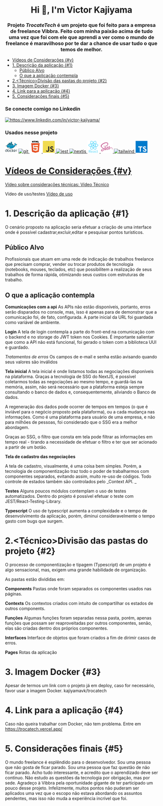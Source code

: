 <h1  align="center">Hi 👋, I'm Victor Kajiyama</h1>

<h3  align="center">
Projeto <i>TrocateTech</i> é um projeto que foi feito para a empresa de freelance Vibbra. Feito com minha paixão acima de tudo uma vez que foi com ele que aprendi a ver como o mundo de freelance é maravilhoso por te dar a chance de usar tudo o que temos de melhor. 
</h3>

- [Vídeos de Considerações {#v}](#vídeos-de-considerações-v)
- [1. Descrição da aplicação {#1}](#1-descrição-da-aplicação-1)
  - [Público Alvo](#público-alvo)
  - [O que a aplicação contempla](#o-que-a-aplicação-contempla)
- [2.\<Técnico\>Divisão das pastas do projeto {#2}](#2técnicodivisão-das-pastas-do-projeto-2)
- [3. Imagem Docker {#3}](#3-imagem-docker-3)
- [4. Link para a aplicação {#4}](#4-link-para-a-aplicação-4)
- [5. Considerações finais {#5}](#5-considerações-finais-5)

<h3  align="left">Se conecte comigo no Linkedin</h3>

<p  align="left">

<a  href="https://linkedin.com/in/https://www.linkedin.com/in/victor-kajiyama/"  target="blank"><img  align="center"  src="https://raw.githubusercontent.com/rahuldkjain/github-profile-readme-generator/master/src/images/icons/Social/linked-in-alt.svg"  alt="https://www.linkedin.com/in/victor-kajiyama/"  height="30"  width="40"  /></a>

</p>

<h3  align="left">Usados nesse projeto</h3>
 <img  src="https://raw.githubusercontent.com/devicons/devicon/master/icons/docker/docker-original-wordmark.svg"  alt="docker"  width="40"  height="40"/>  </a>  <a  href="https://dotnet.microsoft.com/"  target="_blank"  rel="noreferrer">     <img  src="https://www.vectorlogo.zone/logos/git-scm/git-scm-icon.svg"  alt="git"  width="40"  height="40"/>  </a>  <a  href="https://www.w3.org/html/"  target="_blank"  rel="noreferrer">  <img  src="https://raw.githubusercontent.com/devicons/devicon/master/icons/html5/html5-original-wordmark.svg"  alt="html5"  width="40"  height="40"/>  </a>  <a  href="https://developer.mozilla.org/en-US/docs/Web/JavaScript"  target="_blank"  rel="noreferrer">  <img  src="https://raw.githubusercontent.com/devicons/devicon/master/icons/javascript/javascript-original.svg"  alt="javascript"  width="40"  height="40"/>  </a>  <a  href="https://jestjs.io"  target="_blank"  rel="noreferrer">  <img  src="https://www.vectorlogo.zone/logos/jestjsio/jestjsio-icon.svg"  alt="jest"  width="40"  height="40"/>  </a>  <a  href="https://nextjs.org/"  target="_blank"  rel="noreferrer">  <img  src="https://cdn.worldvectorlogo.com/logos/nextjs-2.svg"  alt="nextjs"  width="40"  height="40"/>  </a>  <a  href="https://nodejs.org"  target="_blank"  rel="noreferrer">  <img  src="https://raw.githubusercontent.com/devicons/devicon/master/icons/react/react-original-wordmark.svg"  alt="react"  width="40"  height="40"/>  </a>  <a  href="https://sass-lang.com"  target="_blank"  rel="noreferrer">  <img  src="https://raw.githubusercontent.com/devicons/devicon/master/icons/sass/sass-original.svg"  alt="sass"  width="40"  height="40"/>  </a>  <a  href="https://tailwindcss.com/"  target="_blank"  rel="noreferrer">  <img  src="https://www.vectorlogo.zone/logos/tailwindcss/tailwindcss-icon.svg"  alt="tailwind"  width="40"  height="40"/>  </a>  <a  href="https://www.typescriptlang.org/"  target="_blank"  rel="noreferrer">  <img  src="https://raw.githubusercontent.com/devicons/devicon/master/icons/typescript/typescript-original.svg"  alt="typescript"  width="40"  height="40"/>  </a>  <a  href="https://www.adobe.com/products/xd.html"  target="_blank"  rel="noreferrer">  </p>

# Vídeos de Considerações {#v}

Vídeo sobre considerações técnicas:
[Vídeo Técnico](https://youtu.be/IA2SoKOi9IM)

Vídeo de uso/testes
[Vídeo de uso](https://youtu.be/Imd5CMbL3Gg)

# 1. Descrição da aplicação {#1}

O cenário proposto na aplicação seria efetuar a criação de uma interface onde é possível cadastrar,excluir,editar e pesquisar pontos turísticos.

## Público Alvo

Profissionais que atuam em uma rede de indicação de trabalhos freelance que precisam comprar, vender ou trocar produtos de tecnologia (notebooks, mouses, teclados, etc) que possibilitem a realização de seus trabalhos de forma rápida, otimizando seus custos com estruturas de trabalho.

## O que a aplicação contempla

**Comunicações com a api**
As APIs não estão disponíveis, portanto, erros serão disparados no console, mas, isso é apenas para de demonstrar que a comunicação foi, de fato, configurada. A parte inicial da URL foi guardada como variável de ambiente.

**Login**
A tela de login contempla a parte do front-end na comunicação com o backend e no storage do JWT token nos Cookies. É importante salientar que como a API não está funcional, foi gerado o token com a biblioteca UUI e guardado.

_Tratamentos de erros_
Os campos de e-mail e senha estão avisando quando seus valores são inválidos

**Tela inicial**
A tela inicial é onde listamos todas as negociações disponíveis na plataforma. Graças a tecnologia de SSG do NextJS, é possível coletarmos todas as negociações ao mesmo tempo, e guardá-las na memória, assim, não será necessário que a plataforma esteja sempre consultando o banco de dados e, consequentemente, aliviando o Banco de dados.

A regeneração dos dados pode ocorrer de tempos em tempos (o que é inviável para o negócio proposto pela plataforma), ou a cada mudança nas informações. Como é uma plataforma para usuário de uma empresa, e não para milhões de pessoas, foi considerado que o SSG era a melhor abordagem.

Graças ao SSG, o filtro que consta em tela pode filtrar as informações em tempo real - tirando a necessidade de efetuar o filtro e ter que ser acionado a partir de um botão.

**Tela de cadastro das negociações**

A tela de cadastro, visualmente, é uma coisa bem simples. Porém, a tecnologia de componentização traz todo o poder de trabalharmos com componentes separados, evitando assim, muito re-uso de códigos. Todo controle de estados também são controlados pelo _Context API. _

**Testes**
Alguns poucos módulos contemplam o uso de testes automatizados. Dentro do projeto é possível efetuar o teste com JEST/React-Testing-Library.

**Typescript**
O uso de typescript aumenta a complexidade e o tempo de desenvolvimento da aplicação, porém, diminui consideravelmente o tempo gasto com bugs que surgem.

# 2.<Técnico>Divisão das pastas do projeto {#2}

O processo de componentização e tipagem (Typescript) de um projeto é algo sensacional, mas, exigem uma grande habilidade de organização.

As pastas estão divididas em:

**Components**
Pastas onde foram separados os componentes usados nas páginas.

**Contexts**
Os contextos criados com intuito de compartilhar os estados de outros components.

**Funções**
Algumas funções foram separadas nessa pasta, porém, apenas funções que possam ser reaproveitadas por outros componentes, senão, elas são criadas dentro dos próprios componentes.

**Interfaces**
Interface de objetos que foram criados a fim de dirimir casos de erros.

**Pages**
Rotas da aplicação

# 3. Imagem Docker {#3}

Apesar de termos um link com o projeto já em deploy, caso for necessário, favor usar a imagem Docker.
kajiyamavk/trocatech

# 4. Link para a aplicação {#4}

Caso não queira trabalhar com Docker, não tem problema. Entre em https://trocatech.vercel.app/

# 5. Considerações finais {#5}

O mundo freelance é esplêndido para o desenvolvedor. Sou uma pessoa que não gosta de ficar parado. Sou uma pessoa que faz questão de não ficar parado. Acho tudo interessante, e acredito que o aprendizado deve ser contínuo. Não estudo as questões da tecnologia por obrigação, mas por sede. Agradeço à Vibbra pela oportunidade gigante de ter participado um pouco desse projeto. Infelizmente, muitos pontos não puderam ser aplicados uma vez que o escopo não estava abordando os assuntos pendentes, mas isso não muda a experiência incrível que foi.
